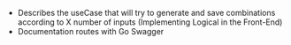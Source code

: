 - Describes the useCase that will try to generate and save combinations according to X number of inputs (Implementing Logical in the Front-End)
- Documentation routes with Go Swagger
